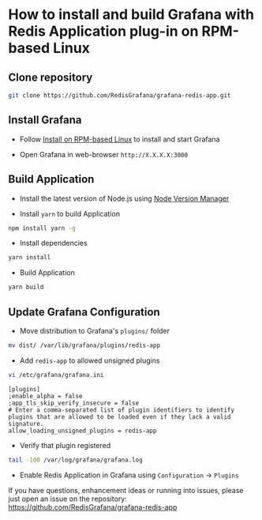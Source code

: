 # How to install and build Grafana with Redis Application plug-in on RPM-based Linux

## Clone repository

```bash
git clone https://github.com/RedisGrafana/grafana-redis-app.git
```

## Install Grafana

- Follow [Install on RPM-based Linux](https://grafana.com/docs/grafana/latest/installation/rpm/) to install and start Grafana

- Open Grafana in web-browser `http://X.X.X.X:3000`

## Build Application

- Install the latest version of Node.js using [Node Version Manager](https://github.com/nvm-sh/nvm)

- Install `yarn` to build Application

```bash
npm install yarn -g
```

- Install dependencies

```bash
yarn install
```

- Build Application

```bash
yarn build
```

## Update Grafana Configuration

- Move distribution to Grafana's `plugins/` folder

```bash
mv dist/ /var/lib/grafana/plugins/redis-app
```

- Add `redis-app` to allowed unsigned plugins

```bash
vi /etc/grafana/grafana.ini
```

```
[plugins]
;enable_alpha = false
;app_tls_skip_verify_insecure = false
# Enter a comma-separated list of plugin identifiers to identify plugins that are allowed to be loaded even if they lack a valid signature.
allow_loading_unsigned_plugins = redis-app
```

- Verify that plugin registered

```bash
tail -100 /var/log/grafana/grafana.log
```

- Enable Redis Application in Grafana using `Configuration` -> `Plugins`

If you have questions, enhancement ideas or running into issues, please just open an issue on the repository: https://github.com/RedisGrafana/grafana-redis-app
